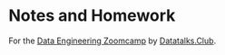 # Notes and Homework

For the [Data Engineering Zoomcamp](https://github.com/DataTalksClub/data-engineering-zoomcamp) by [Datatalks.Club](https://datatalks.club/).
